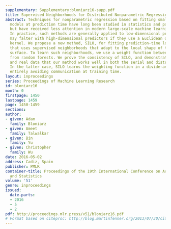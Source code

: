 ```yaml
---
supplementary: Supplementary:bloniarz16-supp.pdf
title: Supervised Neighborhoods for Distributed Nonparametric Regression
abstract: Techniques for nonparametric regression based on fitting small-scale local
  models at prediction time have long been studied in statistics and pattern recognition,
  but have received less attention in modern large-scale machine learning applications.
  In practice, such methods are generally applied to low-dimensional problems, but
  may falter with high-dimensional predictors if they use a Euclidean distance-based
  kernel. We propose a new method, SILO, for fitting prediction-time local models
  that uses supervised neighborhoods that adapt to the local shape of the regression
  surface. To learn such neighborhoods, we use a weight function between points derived
  from random forests. We prove the consistency of SILO, and demonstrate through simulations
  and real data that our method works well in both the serial and distributed settings.
  In the latter case, SILO learns the weighting function in a divide-and-conquer manner,
  entirely avoiding communication at training time.
layout: inproceedings
series: Proceedings of Machine Learning Research
id: bloniarz16
month: 0
firstpage: 1450
lastpage: 1459
page: 1450-1459
sections: 
author:
- given: Adam
  family: Bloniarz
- given: Ameet
  family: Talwalkar
- given: Bin
  family: Yu
- given: Christopher
  family: Wu
date: 2016-05-02
address: Cadiz, Spain
publisher: PMLR
container-title: Proceedings of the 19th International Conference on Artificial Intelligence
  and Statistics
volume: '51'
genre: inproceedings
issued:
  date-parts:
  - 2016
  - 5
  - 2
pdf: http://proceedings.mlr.press/v51/bloniarz16.pdf
# Format based on citeproc: http://blog.martinfenner.org/2013/07/30/citeproc-yaml-for-bibliographies/
---
```

